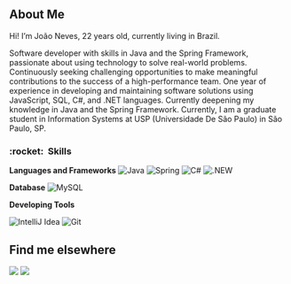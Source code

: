 ## About Me

Hi! I’m João Neves, 22 years old, currently living in Brazil.


Software developer with skills in Java and the Spring Framework, passionate about using technology to solve real-world problems.  Continuously seeking challenging opportunities to make meaningful contributions to the success of a high-performance team.  One year of experience in developing and maintaining software solutions using JavaScript, SQL, C#, and .NET languages. Currently deepening my knowledge in Java and the Spring Framework.
Currently, I am a graduate student in Information Systems at USP (Universidade De São Paulo) in São Paulo, SP.


<h3> :rocket: &nbsp;Skills </h3>

**Languages and Frameworks**
  ![Java](https://img.shields.io/badge/Java-ED8B00?style=for-the-badge&logo=Java&logoColor=white)
  ![Spring](https://img.shields.io/badge/Spring-6DB33F?style=for-the-badge&logo=spring&logoColor=white)
  ![C#](https://img.shields.io/badge/logo-c#-blue?logo=c#)
  ![.NEW](https://upload.wikimedia.org/wikipedia/commons/thumb/7/7d/Microsoft_.NET_logo.svg/800px-Microsoft_.NET_logo.svg.png)
  
**Database**
  ![MySQL](https://img.shields.io/badge/MySQL-133331?style=for-the-badge&logo=mysql&logoColor=white)

**Developing Tools**

  ![IntelliJ Idea](https://img.shields.io/badge/IntelliJ_IDEA-000000.svg?style=for-the-badge&logo=intellij-idea&logoColor=white)
  ![Git](https://img.shields.io/badge/GIT-E44C30?style=for-the-badge&logo=git&logoColor=white)
  

## Find me elsewhere

  <a href = "mailto:joaopedro.n@outlook.com.br" target="_blank"><img src="https://img.shields.io/badge/Microsoft_Outlook-0078D4?style=for-the-badge&logo=microsoft-outlook&logoColor=white" target="_blank"></a>
  <a href="https://www.linkedin.com/in/jo%C3%A3o-neves-42342a199/" target="_blank"><img src="https://img.shields.io/badge/-LinkedIn-%230077B5?style=for-the-badge&logo=linkedin&logoColor=white" target="_blank"></a> 

